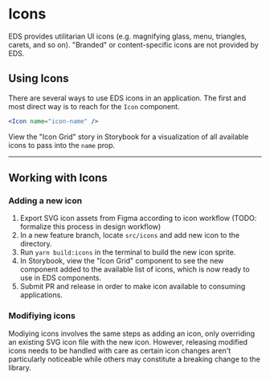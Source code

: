 # Icons

EDS provides utilitarian UI icons (e.g. magnifying glass, menu, triangles, carets, and so on). "Branded" or content-specific icons are not provided by EDS.

## Using Icons

There are several ways to use EDS icons in an application. The first and most direct way is to reach for the `Icon` component.

```jsx
<Icon name="icon-name" />
```

View the "Icon Grid" story in Storybook for a visualization of all available icons to pass into the `name` prop.

---

## Working with Icons

### Adding a new icon

1. Export SVG icon assets from Figma according to icon workflow (TODO: formalize this process in design workflow)
2. In a new feature branch, locate `src/icons` and add new icon to the directory.
3. Run `yarn build:icons` in the terminal to build the new icon sprite.
4. In Storybook, view the "Icon Grid" component to see the new component added to the available list of icons, which is now ready to use in EDS components.
5. Submit PR and release in order to make icon available to consuming applications.

### Modifiying icons

Modiying icons involves the same steps as adding an icon, only overriding an existing SVG icon file with the new icon. However, releasing modified icons needs to be handled with care as certain icon changes aren't particularly noticeable while others may constitute a breaking change to the library.
